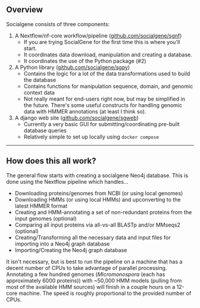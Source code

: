 ## Overview

Socialgene consists of three components:

1. A Nextflow/nf-core workflow/pipeline (<a href="https://github.com/socialgene/sgnf" target="_blank">github.com/socialgene/sgnf</a>)
    - If you are trying SocialGene for the first time this is where you'll start.
    - It coordinates data download, manipulation and creating a database.
    - It coordinates the use of the Python package (#2)
2. A Python library (<a href="https://github.com/socialgene/sgpy" target="_blank">github.com/socialgene/sgpy</a>)
    - Contains the logic for a lot of the data transformations used to build the database
    - Contains functions for manipulation sequence, domain, and genomic context data 
    - Not really meant for end-users right now, but may be simplified in the future. There's some useful constructs for handling genomic data with HMMER annotations (at least I think so).
3. A django web site (<a href="https://github.com/socialgene/sgweb" target="_blank">github.com/socialgene/sgweb</a>)
    - Currently a very basic GUI for submitting/coordinating pre-built database queries
    - Relatively simple to set up locally using `docker compose`

--- 
## How does this all work?

The general flow starts with creating a socialgene Neo4j database. This is done using the Nextflow pipeline which handles...

- Downloading proteins/genomes from NCBI (or using local genomes)
- Downloading HMMs (or using local HMMs) and upconverting to the latest HMMER format
- Creating and HMM-annotating a set of non-redundant proteins from the input genomes (optional)
- Comparing all input proteins via all-vs-all BLASTp and/or MMseqs2 (optional)
- Creating/Transforming all the necessary data and input files for importing into a Neo4j graph database
- Importing/Creating the Neo4j graph database

It isn't necessary, but is best to run the pipeline on a machine that has a decent number of CPUs to take advantage of parallel processing. Annotating a few hundred genomes (*Micromonospora* (each has approximately 6000 proteins)) with ~50,000 HMM models (pulling from most of the available HMM sources) will finish in a couple hours on a 12-core machine. The speed is roughly proportional to the provided number of CPUs.
